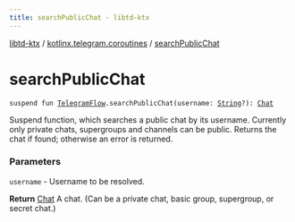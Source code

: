 ```yaml
---
title: searchPublicChat - libtd-ktx
---
```


[libtd-ktx](../index.html) / [kotlinx.telegram.coroutines](index.html) / [searchPublicChat](./search-public-chat.html)

# searchPublicChat

`suspend fun `[`TelegramFlow`](../kotlinx.telegram.core/-telegram-flow/index.html)`.searchPublicChat(username: `[`String`](https://kotlinlang.org/api/latest/jvm/stdlib/kotlin/-string/index.html)`?): `[`Chat`](https://tdlibx.github.io/td/docs/org/drinkless/td/libcore/telegram/TdApi/Chat.html)

Suspend function, which searches a public chat by its username. Currently only private chats,
supergroups and channels can be public. Returns the chat if found; otherwise an error is returned.

### Parameters

`username` - Username to be resolved.

**Return**
[Chat](https://tdlibx.github.io/td/docs/org/drinkless/td/libcore/telegram/TdApi/Chat.html) A chat. (Can be a private chat, basic group, supergroup, or secret chat.)

